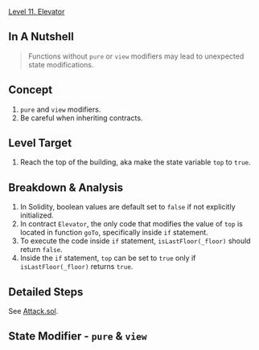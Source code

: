 [Level 11. Elevator](https://ethernaut.openzeppelin.com/level/0x6DcE47e94Fa22F8E2d8A7FDf538602B1F86aBFd2)

## In A Nutshell

> Functions without `pure` or `view` modifiers may lead to unexpected state modifications.

## Concept

1. `pure` and `view` modifiers.
2. Be careful when inheriting contracts.

## Level Target

1. Reach the top of the building, aka make the state variable `top` to `true`.

## Breakdown & Analysis

1. In Solidity, boolean values are default set to `false` if not explicitly initialized.
2. In contract `Elevator`, the only code that modifies the value of `top` is located in function `goTo`, specifically inside `if` statement.
3. To execute the code inside `if` statement, `isLastFloor(_floor)` should return `false`.
4. Inside the `if` statement, `top` can be set to `true` only if `isLastFloor(_floor)`  returns `true`.

## Detailed Steps

See [Attack.sol](https://github.com/timou0911/Ethernaut_Writeup/blob/main/11.%20Elevator%20%E2%98%85%E2%98%85%E2%98%86%E2%98%86%E2%98%86/Attack.sol).

## State Modifier - `pure` & `view`

